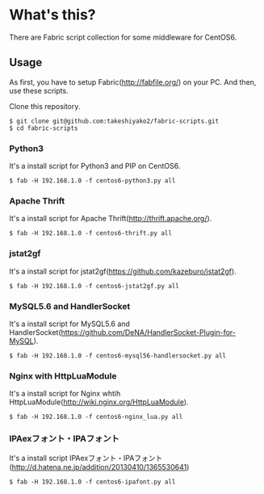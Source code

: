 # What's this?

There are Fabric script collection for some middleware for CentOS6. 

## Usage

As first, you have to setup Fabric(http://fabfile.org/) on your PC.
And then, use these scripts.

Clone this repository.
```
$ git clone git@github.com:takeshiyako2/fabric-scripts.git
$ cd fabric-scripts
```

### Python3

It's a install script for Python3 and PIP on CentOS6.  

```
$ fab -H 192.168.1.0 -f centos6-python3.py all
```



### Apache Thrift

It's a install script for Apache Thrift(http://thrift.apache.org/). 
```
$ fab -H 192.168.1.0 -f centos6-thrift.py all
```

### jstat2gf

It's a install script for jstat2gf(https://github.com/kazeburo/jstat2gf).  


```
$ fab -H 192.168.1.0 -f centos6-jstat2gf.py all
```


### MySQL5.6 and HandlerSocket

It's a install script for MySQL5.6 and HandlerSocket(https://github.com/DeNA/HandlerSocket-Plugin-for-MySQL).  

```
$ fab -H 192.168.1.0 -f centos6-mysql56-handlersocket.py all
```


### Nginx with HttpLuaModule

It's a install script for Nginx whtih HttpLuaModule(http://wiki.nginx.org/HttpLuaModule).

```
$ fab -H 192.168.1.0 -f centos6-nginx_lua.py all
```

### IPAexフォント・IPAフォント

It's a install script IPAexフォント・IPAフォント(http://d.hatena.ne.jp/addition/20130410/1365530641)

```
$ fab -H 192.168.1.0 -f centos6-ipafont.py all
```

